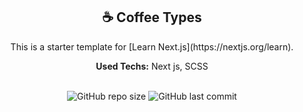 <div align="center">
  
  ## ☕️ Coffee Types
  
  <p>This is a starter template for [Learn Next.js](https://nextjs.org/learn).</p>
  <strong>Used Techs:</strong> Next js, SCSS <br><br>

  
  ![GitHub repo size](https://img.shields.io/github/repo-size/cerdemrc/next-coffee-types?style=plastic)
  ![GitHub last commit](https://img.shields.io/github/last-commit/cerdemrc/next-coffee-types?style=plastic)

</div>
